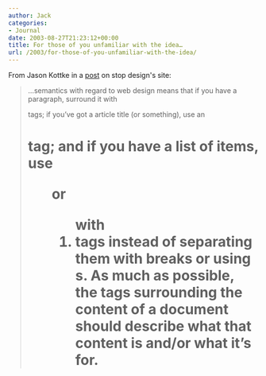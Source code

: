 ```yaml
---
author: Jack
categories:
- Journal
date: 2003-08-27T21:23:12+00:00
title: For those of you unfamiliar with the idea…
url: /2003/for-those-of-you-unfamiliar-with-the-idea/
---
```


From Jason Kottke in a [post][1] on stop design's site:
  


> &#8230;semantics with regard to web design means that if you have a paragraph, surround it with <p> tags; if you&rsquo;ve got a article title (or something), use an <h1> tag; and if you have a list of items, use <ul> or <ol> with <li> tags instead of separating them with breaks or using <div>s. As much as possible, the tags surrounding the content of a document should describe what that content is and/or what it&rsquo;s for.

 [1]: http://www.stopdesign.com/log/2003/08/26/semantics.html